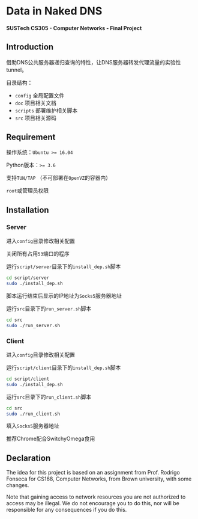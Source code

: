 # Data in Naked DNS

#### SUSTech CS305 - Computer Networks - Final Project



## Introduction

借助DNS公共服务器递归查询的特性，让DNS服务器转发代理流量的实验性tunnel。



目录结构：

- `config` 全局配置文件
- `doc` 项目相关文档
- `scripts` 部署维护相关脚本
- `src` 项目相关源码


## Requirement

操作系统：`Ubuntu >= 16.04`

Python版本：`>= 3.6`

支持`TUN/TAP` （不可部署在`OpenVZ`的容器内）

`root`或管理员权限

## Installation

### Server

进入`config`目录修改相关配置

关闭所有占用`53`端口的程序

运行`script/server`目录下的`install_dep.sh`脚本

```bash
cd script/server
sudo ./install_dep.sh
```

脚本运行结束后显示的IP地址为`Socks5`服务器地址

运行`src`目录下的`run_server.sh`脚本

```bash
cd src
sudo ./run_server.sh
```

### Client

进入`config`目录修改相关配置

运行`script/client`目录下的`install_dep.sh`脚本

```bash
cd script/client
sudo ./install_dep.sh
```

运行`src`目录下的`run_client.sh`脚本

```bash
cd src
sudo ./run_client.sh
```

填入`Socks5`服务器地址

推荐Chrome配合SwitchyOmega食用

## Declaration

The idea for this project is based on an assignment from Prof. Rodrigo Fonseca for CS168, Computer Networks, from Brown university, with some changes. 

Note that gaining access to network resources you are not authorized to access may be illegal. We do not encourage you to do this, nor will be responsible for any consequences if you do this. 
